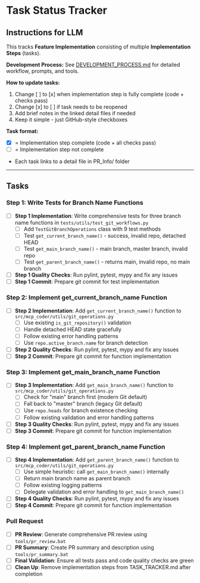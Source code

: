 # Task Status Tracker

## Instructions for LLM

This tracks **Feature Implementation** consisting of multiple **Implementation Steps** (tasks).

**Development Process:** See [DEVELOPMENT_PROCESS.md](./DEVELOPMENT_PROCESS.md) for detailed workflow, prompts, and tools.

**How to update tasks:**
1. Change [ ] to [x] when implementation step is fully complete (code + checks pass)
2. Change [x] to [ ] if task needs to be reopened
3. Add brief notes in the linked detail files if needed
4. Keep it simple - just GitHub-style checkboxes

**Task format:**
- [x] = Implementation step complete (code + all checks pass)
- [ ] = Implementation step not complete
- Each task links to a detail file in PR_Info/ folder

---

## Tasks

### Step 1: Write Tests for Branch Name Functions
- [ ] **Step 1 Implementation**: Write comprehensive tests for three branch name functions in `tests/utils/test_git_workflows.py`
  - [ ] Add `TestGitBranchOperations` class with 9 test methods
  - [ ] Test `get_current_branch_name()` - success, invalid repo, detached HEAD
  - [ ] Test `get_main_branch_name()` - main branch, master branch, invalid repo
  - [ ] Test `get_parent_branch_name()` - returns main, invalid repo, no main branch
- [ ] **Step 1 Quality Checks**: Run pylint, pytest, mypy and fix any issues
- [ ] **Step 1 Commit**: Prepare git commit for test implementation

### Step 2: Implement get_current_branch_name Function
- [ ] **Step 2 Implementation**: Add `get_current_branch_name()` function to `src/mcp_coder/utils/git_operations.py`
  - [ ] Use existing `is_git_repository()` validation
  - [ ] Handle detached HEAD state gracefully
  - [ ] Follow existing error handling patterns
  - [ ] Use `repo.active_branch.name` for branch detection
- [ ] **Step 2 Quality Checks**: Run pylint, pytest, mypy and fix any issues  
- [ ] **Step 2 Commit**: Prepare git commit for function implementation

### Step 3: Implement get_main_branch_name Function
- [ ] **Step 3 Implementation**: Add `get_main_branch_name()` function to `src/mcp_coder/utils/git_operations.py`
  - [ ] Check for "main" branch first (modern Git default)
  - [ ] Fall back to "master" branch (legacy Git default)
  - [ ] Use `repo.heads` for branch existence checking
  - [ ] Follow existing validation and error handling patterns
- [ ] **Step 3 Quality Checks**: Run pylint, pytest, mypy and fix any issues
- [ ] **Step 3 Commit**: Prepare git commit for function implementation

### Step 4: Implement get_parent_branch_name Function  
- [ ] **Step 4 Implementation**: Add `get_parent_branch_name()` function to `src/mcp_coder/utils/git_operations.py`
  - [ ] Use simple heuristic: call `get_main_branch_name()` internally
  - [ ] Return main branch name as parent branch
  - [ ] Follow existing logging patterns
  - [ ] Delegate validation and error handling to `get_main_branch_name()`
- [ ] **Step 4 Quality Checks**: Run pylint, pytest, mypy and fix any issues
- [ ] **Step 4 Commit**: Prepare git commit for function implementation

### Pull Request
- [ ] **PR Review**: Generate comprehensive PR review using `tools/pr_review.bat`
- [ ] **PR Summary**: Create PR summary and description using `tools/pr_summary.bat` 
- [ ] **Final Validation**: Ensure all tests pass and code quality checks are green
- [ ] **Clean Up**: Remove implementation steps from TASK_TRACKER.md after completion
